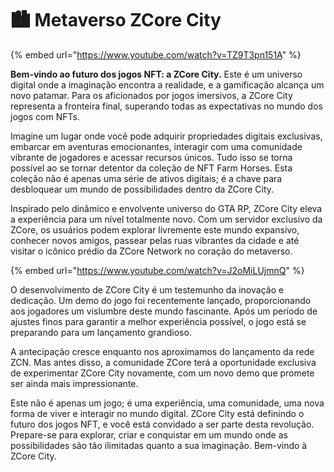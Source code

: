 # 🏙 Metaverso ZCore City

{% embed url="https://www.youtube.com/watch?v=TZ9T3pn151A" %}

**Bem-vindo ao futuro dos jogos NFT: a ZCore City.** Este é um universo digital onde a imaginação encontra a realidade, e a gamificação alcança um novo patamar. Para os aficionados por jogos imersivos, a ZCore City representa a fronteira final, superando todas as expectativas no mundo dos jogos com NFTs.

Imagine um lugar onde você pode adquirir propriedades digitais exclusivas, embarcar em aventuras emocionantes, interagir com uma comunidade vibrante de jogadores e acessar recursos únicos. Tudo isso se torna possível ao se tornar detentor da coleção de NFT Farm Horses. Esta coleção não é apenas uma série de ativos digitais; é a chave para desbloquear um mundo de possibilidades dentro da ZCore City.

Inspirado pelo dinâmico e envolvente universo do GTA RP, ZCore City eleva a experiência para um nível totalmente novo. Com um servidor exclusivo da ZCore, os usuários podem explorar livremente este mundo expansivo, conhecer novos amigos, passear pelas ruas vibrantes da cidade e até visitar o icônico prédio da ZCore Network no coração do metaverso.

{% embed url="https://www.youtube.com/watch?v=J2oMiLUjmnQ" %}

O desenvolvimento de ZCore City é um testemunho da inovação e dedicação. Um demo do jogo foi recentemente lançado, proporcionando aos jogadores um vislumbre deste mundo fascinante. Após um período de ajustes finos para garantir a melhor experiência possível, o jogo está se preparando para um lançamento grandioso.

A antecipação cresce enquanto nos aproximamos do lançamento da rede ZCN. Mas antes disso, a comunidade ZCore terá a oportunidade exclusiva de experimentar ZCore City novamente, com um novo demo que promete ser ainda mais impressionante.

Este não é apenas um jogo; é uma experiência, uma comunidade, uma nova forma de viver e interagir no mundo digital. ZCore City está definindo o futuro dos jogos NFT, e você está convidado a ser parte desta revolução. Prepare-se para explorar, criar e conquistar em um mundo onde as possibilidades são tão ilimitadas quanto a sua imaginação. Bem-vindo à ZCore City.
